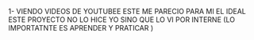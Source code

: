 1- VIENDO VIDEOS DE YOUTUBEE ESTE ME PARECIO PARA MI EL IDEAL 
ESTE PROYECTO NO LO HICE YO SINO QUE LO VI POR INTERNE 
(LO IMPORTATNTE ES APRENDER Y PRATICAR  )
